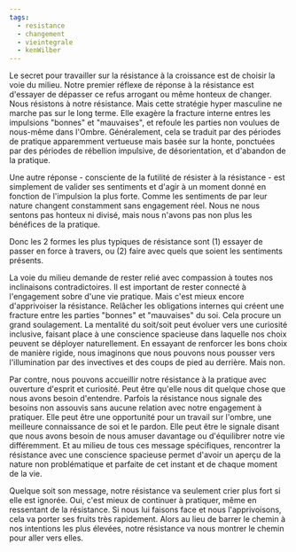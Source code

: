 ```yaml
---
tags:
  - resistance
  - changement
  - vieintegrale
  - kenWilber
---
```

Le secret pour travailler sur la résistance à la croissance est de choisir la voie du milieu. Notre premier réflexe de réponse à la résistance est d'essayer de dépasser ce refus arrogant ou même honteux de changer. Nous résistons à notre résistance. Mais cette stratégie hyper masculine ne marche pas sur le long terme. Elle exagère la fracture interne entres les impulsions "bonnes" et "mauvaises", et refoule les parties non voulues de nous-même dans l'Ombre. Généralement, cela se traduit par des périodes de pratique apparemment vertueuse mais basée sur la honte, ponctuées par des périodes de rébellion impulsive, de désorientation, et d'abandon de la pratique.

Une autre réponse - consciente de la futilité de résister à la résistance - est simplement de valider ses sentiments et d'agir à un moment donné en fonction de l'impulsion la plus forte. Comme les sentiments de par leur nature changent constamment sans engagement réel. Nous ne nous sentons pas honteux ni divisé, mais nous n'avons pas non plus les bénéfices de la pratique.

Donc les 2 formes les plus typiques de résistance sont (1) essayer de passer en force à travers, ou (2) faire avec quels que soient les sentiments présents.

La voie du milieu demande de rester relié avec compassion à toutes nos inclinaisons contradictoires. Il est important de rester connecté à l'engagement sobre d'une vie pratique. Mais c'est mieux encore d'apprivoiser la résistance. Relâcher les obligations internes qui créent une fracture entre les parties "bonnes" et "mauvaises" du soi. Cela procure un grand soulagement. La mentalité du soit/soit peut évoluer vers une curiosité inclusive, faisant place à une conscience spacieuse dans laquelle nos choix peuvent se déployer naturellement. En essayant de renforcer les bons choix de manière rigide, nous imaginons que nous pouvons nous pousser vers l'illumination par des invectives et des coups de pied au derrière. Mais non.

Par contre, nous pouvons accueillir notre résistance à la pratique avec ouverture d'esprit et curiosité. Peut être qu'elle nous dit quelque chose que nous avons besoin d'entendre. Parfois la résistance nous signale des besoins non assouvis sans aucune relation avec notre engagement à pratiquer. Elle peut être une opportunité pour un travail sur l'ombre, une meilleure connaissance de soi et le pardon. Elle peut être le signale disant que nous avons besoin de nous amuser davantage ou d'équilibrer notre vie différemment. Et au milieu de tous ces message spécifiques, rencontrer la résistance avec une conscience spacieuse permet d'avoir un aperçu de la nature non problématique et parfaite de cet instant et de chaque moment de la vie.

Quelque soit son message, notre résistance va seulement crier plus fort si elle est ignorée. Oui, c'est mieux de continuer à pratiquer, même en ressentant de la résistance. Si nous lui faisons face et nous l'apprivoisons, cela va porter ses fruits très rapidement. Alors au lieu de barrer le chemin à nos intentions les plus élevées, notre résistance va nous montrer le chemin pour aller vers elles.